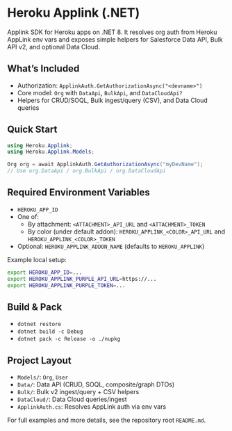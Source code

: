 # Heroku Applink (.NET)

Applink SDK for Heroku apps on .NET 8. It resolves org auth from Heroku AppLink env vars and exposes simple helpers for Salesforce Data API, Bulk API v2, and optional Data Cloud.

## What’s Included

- Authorization: `ApplinkAuth.GetAuthorizationAsync("<devname>")`
- Core model: `Org` with `DataApi`, `BulkApi`, and `DataCloudApi?`
- Helpers for CRUD/SOQL, Bulk ingest/query (CSV), and Data Cloud queries

## Quick Start

```csharp
using Heroku.Applink;
using Heroku.Applink.Models;

Org org = await ApplinkAuth.GetAuthorizationAsync("myDevName");
// Use org.DataApi / org.BulkApi / org.DataCloudApi
```

## Required Environment Variables

- `HEROKU_APP_ID`
- One of:
  - By attachment: `<ATTACHMENT>_API_URL` and `<ATTACHMENT>_TOKEN`
  - By color (under default addon): `HEROKU_APPLINK_<COLOR>_API_URL` and `HEROKU_APPLINK_<COLOR>_TOKEN`
- Optional: `HEROKU_APPLINK_ADDON_NAME` (defaults to `HEROKU_APPLINK`)

Example local setup:

```bash
export HEROKU_APP_ID=...
export HEROKU_APPLINK_PURPLE_API_URL=https://...
export HEROKU_APPLINK_PURPLE_TOKEN=...
```

## Build & Pack

- `dotnet restore`
- `dotnet build -c Debug`
- `dotnet pack -c Release -o ./nupkg`

## Project Layout

- `Models/`: `Org`, `User`
- `Data/`: Data API (CRUD, SOQL, composite/graph DTOs)
- `Bulk/`: Bulk v2 ingest/query + CSV helpers
- `DataCloud/`: Data Cloud queries/ingest
- `ApplinkAuth.cs`: Resolves AppLink auth via env vars

For full examples and more details, see the repository root `README.md`.

